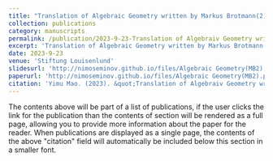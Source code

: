 ```yaml
---
title: "Translation of Algebraic Geometry written by Markus Brotmann(2)"
collection: publications
category: manuscripts
permalink: /publication/2023-9-23-Translation of Algebraiv Geometry written by Markus Brotmann(2)
excerpt: 'Translation of Algebraic Geometry written by Markus Brotmann(2)'
date: 2023-9-23
venue: 'Stiftung Louisenlund'
slidesurl: 'http://nimoseminov.github.io/files/Algebraic Geometry(MB2).pdf'
paperurl: 'http://nimoseminov.github.io/files/Algebraic Geometry(MB2).pdf'
citation: 'Yimu Mao. (2023). &quot;Translation of Algebraiv Geometry written by Markus Brotmann(2).&quot'
---
```


The contents above will be part of a list of publications, if the user clicks the link for the publication than the contents of section will be rendered as a full page, allowing you to provide more information about the paper for the reader. When publications are displayed as a single page, the contents of the above "citation" field will automatically be included below this section in a smaller font.
